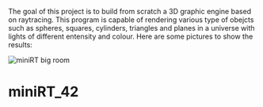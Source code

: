

The goal of this project is to build from scratch a 3D graphic engine based on raytracing. This program is capable of rendering various type of obejcts such as spheres, squares, cylinders, 
triangles and planes in a universe with lights of different entensity and colour. Here are some pictures to show the results:

![miniRT big room](https://user-images.githubusercontent.com/29806634/132945434-0b277eaa-9f6a-4aa1-89b1-ed5c6515aafe.JPG)
# miniRT_42
